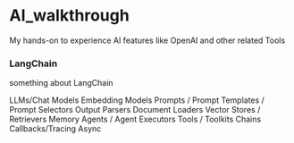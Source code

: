 # AI_walkthrough

My hands-on to experience AI features like OpenAI and other related Tools

### LangChain

something about LangChain

LLMs/Chat Models
Embedding Models
Prompts / Prompt Templates / Prompt Selectors
Output Parsers
Document Loaders
Vector Stores / Retrievers
Memory
Agents / Agent Executors
Tools / Toolkits
Chains
Callbacks/Tracing
Async